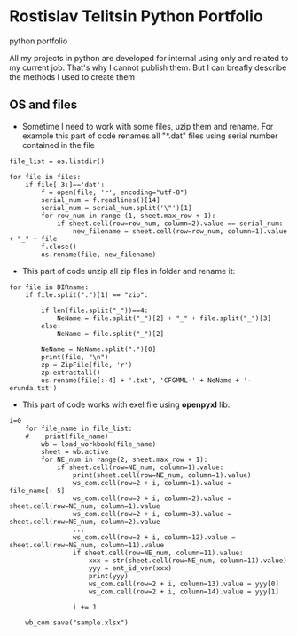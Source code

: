 # Rostislav Telitsin Python Portfolio
python portfolio

All my projects in python are developed for internal using only and related to my current job. That's why I cannot publish them. But I can breafly describe the methods I used to create them

## OS and files

- Sometime I need to work with some files, uzip them and rename. For example this part of code renames all "*.dat" files using serial number contained in the file
~~~
file_list = os.listdir()

for file in files:
    if file[-3:]=='dat':
        f = open(file, 'r', encoding="utf-8")
        serial_num = f.readlines()[14]
        serial_num = serial_num.split('\"')[1]
        for row_num in range (1, sheet.max_row + 1):
            if sheet.cell(row=row_num, column=2).value == serial_num:
                new_filename = sheet.cell(row=row_num, column=1).value + "_" + file
        f.close()
        os.rename(file, new_filename)

~~~

- This part of code unzip all zip files in folder and rename it:
~~~
for file in DIRname:
    if file.split(".")[1] == "zip":

        if len(file.split("_"))==4:
            NeName = file.split("_")[2] + "_" + file.split("_")[3]
        else:
            NeName = file.split("_")[2]
        
        NeName = NeName.split(".")[0]
        print(file, "\n")
        zp = ZipFile(file, 'r')
        zp.extractall()
        os.rename(file[:-4] + '.txt', 'CFGMML-' + NeName + '-erunda.txt')
~~~        

- This part of code works with exel file using **openpyxl** lib:
~~~ 
i=0
    for file_name in file_list:
    #    print(file_name)
        wb = load_workbook(file_name)
        sheet = wb.active
        for NE_num in range(2, sheet.max_row + 1):
            if sheet.cell(row=NE_num, column=1).value:
                print(sheet.cell(row=NE_num, column=1).value)
                ws_com.cell(row=2 + i, column=1).value = file_name[:-5]
                ws_com.cell(row=2 + i, column=2).value = sheet.cell(row=NE_num, column=1).value
                ws_com.cell(row=2 + i, column=3).value = sheet.cell(row=NE_num, column=2).value
                ...
                ws_com.cell(row=2 + i, column=12).value = sheet.cell(row=NE_num, column=11).value
                if sheet.cell(row=NE_num, column=11).value:
                    xxx = str(sheet.cell(row=NE_num, column=11).value)
                    yyy = ent_id_ver(xxx)
                    print(yyy)
                    ws_com.cell(row=2 + i, column=13).value = yyy[0]
                    ws_com.cell(row=2 + i, column=14).value = yyy[1]

                i += 1

    wb_com.save("sample.xlsx")
~~~ 
